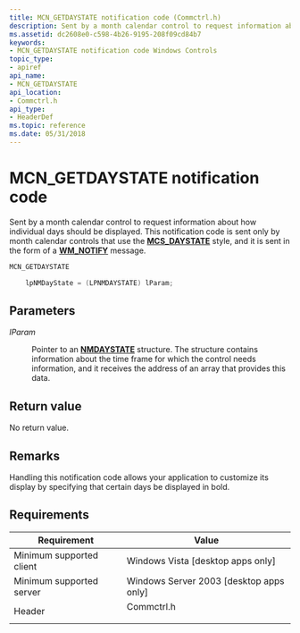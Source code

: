 ```yaml
---
title: MCN_GETDAYSTATE notification code (Commctrl.h)
description: Sent by a month calendar control to request information about how individual days should be displayed. This notification code is sent only by month calendar controls that use the MCS\_DAYSTATE style, and it is sent in the form of a WM\_NOTIFY message.
ms.assetid: dc2608e0-c598-4b26-9195-208f09cd84b7
keywords:
- MCN_GETDAYSTATE notification code Windows Controls
topic_type:
- apiref
api_name:
- MCN_GETDAYSTATE
api_location:
- Commctrl.h
api_type:
- HeaderDef
ms.topic: reference
ms.date: 05/31/2018
---
```


# MCN\_GETDAYSTATE notification code

Sent by a month calendar control to request information about how individual days should be displayed. This notification code is sent only by month calendar controls that use the [**MCS\_DAYSTATE**](month-calendar-control-styles.md) style, and it is sent in the form of a [**WM\_NOTIFY**](wm-notify.md) message.


```C++
MCN_GETDAYSTATE

    lpNMDayState = (LPNMDAYSTATE) lParam;
```



## Parameters

<dl> <dt>

*lParam* 
</dt> <dd>

Pointer to an [**NMDAYSTATE**](/windows/win32/api/commctrl/ns-commctrl-nmdaystate) structure. The structure contains information about the time frame for which the control needs information, and it receives the address of an array that provides this data.

</dd> </dl>

## Return value

No return value.

## Remarks

Handling this notification code allows your application to customize its display by specifying that certain days be displayed in bold.

## Requirements



| Requirement | Value |
|-------------------------------------|---------------------------------------------------------------------------------------|
| Minimum supported client<br/> | Windows Vista \[desktop apps only\]<br/>                                        |
| Minimum supported server<br/> | Windows Server 2003 \[desktop apps only\]<br/>                                  |
| Header<br/>                   | <dl> <dt>Commctrl.h</dt> </dl> |



 

 





